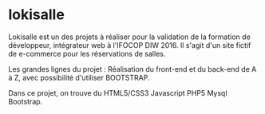 # lokisalle
Lokisalle est un des projets à réaliser pour la validation de la formation de développeur, intégrateur web à l'IFOCOP DIW 2016.
Il s'agit d'un site fictif de e-commerce pour les réservations de salles.

Les grandes lignes du projet :
Réalisation du front-end et du back-end de A à Z, avec possibilité d'utiliser BOOTSTRAP.

Dans ce projet, on trouve du HTML5/CSS3 Javascript PHP5 Mysql Bootstrap.